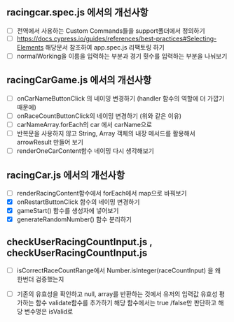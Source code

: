 ## racingcar.spec.js 에서의 개선사항 

- [ ] 전역에서 사용하는 Custom Commands들을 support폴더에서 정의하기 
- [ ] https://docs.cypress.io/guides/references/best-practices#Selecting-Elements 해당문서 참조하여 app.spec.js 리팩토링 하기
- [ ] normalWorking을 이름을 입력하는 부분과 경기 횟수를 입력하는 부분을 나눠보기

## racingCarGame.js 에서의 개선사항 

- [ ] onCarNameButtonClick 의 네이밍 변경하기 (handler 함수의 역할에 더 가깝기 때문에)
- [ ] onRaceCountButtonClick의 네이밍 변경하기 (위와 같은 이유)
- [ ] carNameArray.forEach의 car 에서 carName으로
- [ ] 반복문을 사용하지 않고 String, Array 객체의 내장 메서드를 활용해서 arrowResult 만들어 보기 
- [ ] renderOneCarContent함수 네이밍 다시 생각해보기 

## racingCar.js 에서의 개선사항 

- [ ] renderRacingContent함수에서 forEach에서 map으로 바꿔보기
- [x] onRestartButtonClick 함수의 네이밍 변경하기 
- [x] gameStart() 함수를 생성자에 넣어보기 
- [x] generateRandomNumber() 함수 분리하기

## checkUserRacingCountInput.js , checkUserRacingCountInput.js 

- [ ] isCorrectRaceCountRange에서 Number.isInteger(raceCountInput) 을 왜 한번더 검증했는지
- [ ] 기존의 유효성을 확인하고 null, array를 반환하는 것에서 유저의 입력값 유효성 평가하는 함수 validate함수를 추가하기 해당 함수에서는 true /false만 판단하고 해당 변수명은 isValid로
 


     